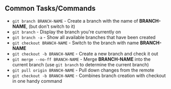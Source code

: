 ## Common Tasks/Commands

- `git branch BRANCH-NAME` - Create a branch with the name of **BRANCH-NAME**, (but don't switch to it)
- `git branch` - Display the branch you're currently on
- `git branch -a` - Show all available branches that have been created
- `git checkout BRANCH-NAME` - Switch to the branch with name **BRANCH-NAME**
- `git checkout -b BRANCH-NAME` - Create a new branch and check it out
- `git merge --no-ff BRANCH-NAME` - Merge **BRANCH-NAME** into the current branch (use `git branch` to determine the current branch)
- `git pull origin BRANCH-NAME` - Pull down changes from the remote
- `git checkout -b BRANCH-NAME` - Combines branch creation with checkout in one handy command
